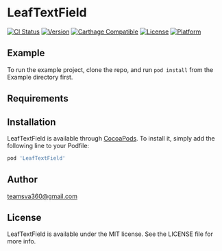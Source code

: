 # LeafTextField

[![CI Status](https://img.shields.io/travis/46310414/LeafTextField.svg?style=flat)](https://travis-ci.org/46310414/LeafTextField)
[![Version](https://img.shields.io/cocoapods/v/LeafTextField.svg?style=flat)](https://cocoapods.org/pods/LeafTextField)
[![Carthage Compatible](https://img.shields.io/badge/Carthage-compatible-4BC51D.svg?style=flat)](https://github.com/Carthage/Carthage)
[![License](https://img.shields.io/cocoapods/l/LeafTextField.svg?style=flat)](https://cocoapods.org/pods/LeafTextField)
[![Platform](https://img.shields.io/cocoapods/p/LeafTextField.svg?style=flat)](https://cocoapods.org/pods/LeafTextField)

## Example

To run the example project, clone the repo, and run `pod install` from the Example directory first.

## Requirements

## Installation

LeafTextField is available through [CocoaPods](https://cocoapods.org). To install
it, simply add the following line to your Podfile:

```ruby
pod 'LeafTextField'
```

## Author

teamsva360@gmail.com

## License

LeafTextField is available under the MIT license. See the LICENSE file for more info.
